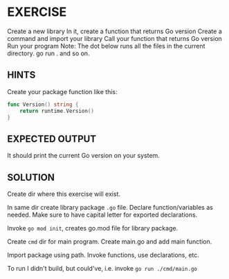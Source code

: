 # EXERCISE

Create a new library
In it, create a function that returns Go version
Create a command and import your library
Call your function that returns Go version
Run your program
Note: The dot below runs all the files in the current directory.
go run . and so on.

## HINTS

Create your package function like this:

``` go
func Version() string {
    return runtime.Version()
}
```

## EXPECTED OUTPUT

It should print the current Go version on your system.

## SOLUTION

Create dir where this exercise will exist.

In same dir create library package `.go` file. Declare function/variables as
needed. Make sure to have capital letter for exported declarations.

Invoke `go mod init`, creates go.mod file for library package.

Create `cmd` dir for main program. Create main.go and add main function.

Import package using path. Invoke functions, use declarations, etc.

To run I didn't build, but could've, i.e. invoke `go run ./cmd/main.go`
